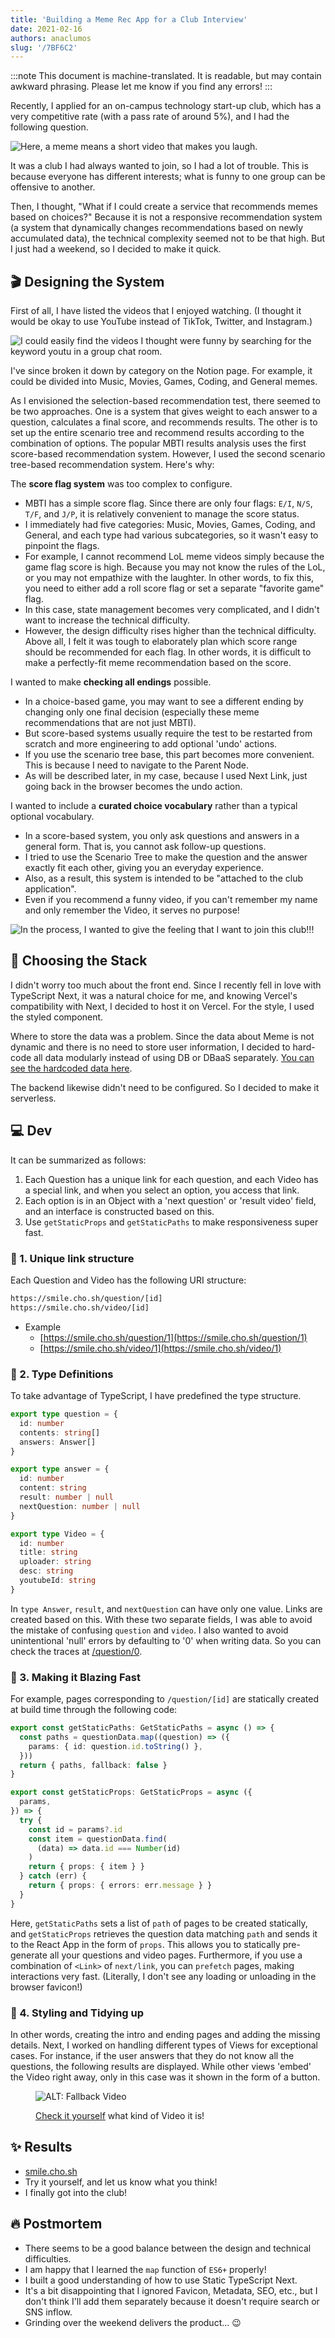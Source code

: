 ```yaml
---
title: 'Building a Meme Rec App for a Club Interview'
date: 2021-02-16
authors: anaclumos
slug: '/7BF6C2'
---
```


:::note
This document is machine-translated.
It is readable, but may contain awkward phrasing.
Please let me know if you find any errors!
:::

Recently, I applied for an on-campus technology start-up club, which has a very competitive rate (with a pass rate of around 5%), and I had the following question.

![Here, a meme means a short video that makes you laugh.](E08CF2.png)

It was a club I had always wanted to join, so I had a lot of trouble. This is because everyone has different interests; what is funny to one group can be offensive to another.

Then, I thought, "What if I could create a service that recommends memes based on choices?" Because it is not a responsive recommendation system (a system that dynamically changes recommendations based on newly accumulated data), the technical complexity seemed not to be that high. But I just had a weekend, so I decided to make it quick.

## 🎬 Designing the System

First of all, I have listed the videos that I enjoyed watching. (I thought it would be okay to use YouTube instead of TikTok, Twitter, and Instagram.)

![I could easily find the videos I thought were funny by searching for the keyword `youtu` in a group chat room.](949544.jpeg)

I've since broken it down by category on the Notion page. For example, it could be divided into Music, Movies, Games, Coding, and General memes.

As I envisioned the selection-based recommendation test, there seemed to be two approaches. One is a system that gives weight to each answer to a question, calculates a final score, and recommends results. The other is to set up the entire scenario tree and recommend results according to the combination of options. The popular MBTI results analysis uses the first score-based recommendation system. However, I used the second scenario tree-based recommendation system. Here's why:

The **score flag system** was too complex to configure.

- MBTI has a simple score flag. Since there are only four flags: `E/I`, `N/S`, `T/F`, and `J/P`, it is relatively convenient to manage the score status.
- I immediately had five categories: Music, Movies, Games, Coding, and General, and each type had various subcategories, so it wasn't easy to pinpoint the flags.
- For example, I cannot recommend LoL meme videos simply because the game flag score is high. Because you may not know the rules of the LoL, or you may not empathize with the laughter. In other words, to fix this, you need to either add a roll score flag or set a separate "favorite game" flag.
- In this case, state management becomes very complicated, and I didn't want to increase the technical difficulty.
- However, the design difficulty rises higher than the technical difficulty. Above all, I felt it was tough to elaborately plan which score range should be recommended for each flag. In other words, it is difficult to make a perfectly-fit meme recommendation based on the score.

I wanted to make **checking all endings** possible.

- In a choice-based game, you may want to see a different ending by changing only one final decision (especially these meme recommendations that are not just MBTI).
- But score-based systems usually require the test to be restarted from scratch and more engineering to add optional 'undo' actions.
- If you use the scenario tree base, this part becomes more convenient. This is because I need to navigate to the Parent Node.
- As will be described later, in my case, because I used Next Link, just going back in the browser becomes the undo action.

I wanted to include a **curated choice vocabulary** rather than a typical optional vocabulary.

- In a score-based system, you only ask questions and answers in a general form. That is, you cannot ask follow-up questions.
- I tried to use the Scenario Tree to make the question and the answer exactly fit each other, giving you an everyday experience.
- Also, as a result, this system is intended to be "attached to the club application".
- Even if you recommend a funny video, if you can't remember my name and only remember the Video, it serves no purpose!

![In the process, I wanted to give the feeling that I want to join this club!!!](FC67D9.png)

## 🥞 Choosing the Stack

I didn't worry too much about the front end. Since I recently fell in love with TypeScript Next, it was a natural choice for me, and knowing Vercel's compatibility with Next, I decided to host it on Vercel. For the style, I used the styled component.

Where to store the data was a problem. Since the data about Meme is not dynamic and there is no need to store user information, I decided to hard-code all data modularly instead of using DB or DBaaS separately. [You can see the hardcoded data here](https://github.com/anaclumos/smile/tree/main/src/data).

The backend likewise didn't need to be configured. So I decided to make it serverless.

## 💻 Dev

It can be summarized as follows:

1. Each Question has a unique link for each question, and each Video has a special link, and when you select an option, you access that link.
2. Each option is in an Object with a 'next question' or 'result video' field, and an interface is constructed based on this.
3. Use `getStaticProps` and `getStaticPaths` to make responsiveness super fast.

### 🔗 1. Unique link structure

Each Question and Video has the following URI structure:

```bash
https://smile.cho.sh/question/[id]
https://smile.cho.sh/video/[id]
```

- Example
  - [https://smile.cho.sh/question/1](https://smile.cho.sh/question/1)
  - [https://smile.cho.sh/video/1](https://smile.cho.sh/video/1)

### 💬 2. Type Definitions

To take advantage of TypeScript, I have predefined the type structure.

```ts
export type question = {
  id: number
  contents: string[]
  answers: Answer[]
}

export type answer = {
  id: number
  content: string
  result: number | null
  nextQuestion: number | null
}

export type Video = {
  id: number
  title: string
  uploader: string
  desc: string
  youtubeId: string
}
```

In `type Answer`, `result`, and `nextQuestion` can have only one value. Links are created based on this. With these two separate fields, I was able to avoid the mistake of confusing `question` and `video`. I also wanted to avoid unintentional 'null' errors by defaulting to '0' when writing data. So you can check the traces at [/question/0](https://smile.cho.sh/question/0).

### 🚀 3. Making it Blazing Fast

For example, pages corresponding to `/question/[id]` are statically created at build time through the following code:

```ts
export const getStaticPaths: GetStaticPaths = async () => {
  const paths = questionData.map((question) => ({
    params: { id: question.id.toString() },
  }))
  return { paths, fallback: false }
}

export const getStaticProps: GetStaticProps = async ({
  params,
}) => {
  try {
    const id = params?.id
    const item = questionData.find(
      (data) => data.id === Number(id)
    )
    return { props: { item } }
  } catch (err) {
    return { props: { errors: err.message } }
  }
}
```

Here, `getStaticPaths` sets a list of `path` of pages to be created statically, and `getStaticProps` retrieves the question data matching `path` and sends it to the React App in the form of `props`. This allows you to statically pre-generate all your questions and video pages. Furthermore, if you use a combination of `<Link>` of `next/link`, you can `prefetch` pages, making interactions very fast. (Literally, I don't see any loading or unloading in the browser favicon!)

### 💅 4. Styling and Tidying up

In other words, creating the intro and ending pages and adding the missing details. Next, I worked on handling different types of Views for exceptional cases. For instance, if the user answers that they do not know all the questions, the following results are displayed. While other views 'embed' the Video right away, only in this case was it shown in the form of a button.

<figure>

![ALT: Fallback Video](BE3DA7.png)

<figcaption>

[Check it yourself](https://smile.cho.sh/video/999) what kind of Video it is!

</figcaption>
</figure>

## ✨ Results

- [smile.cho.sh](https://smile.cho.sh)
- Try it yourself, and let us know what you think!
- I finally got into the club!

## 🔥 Postmortem

- There seems to be a good balance between the design and technical difficulties.
- I am happy that I learned the `map` function of `ES6+` properly!
- I built a good understanding of how to use Static TypeScript Next.
- It's a bit disappointing that I ignored Favicon, Metadata, SEO, etc., but I don't think I'll add them separately because it doesn't require search or SNS inflow.
- Grinding over the weekend delivers the product... 😉
